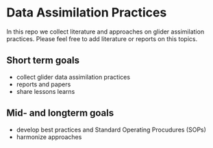 # Data Assimilation Practices
In this repo we collect literature and approaches on glider assimilation practices. 
Please feel free to add literature or reports on this topics. 

## Short term goals
- collect glider data assimilation practices 
- reports and papers
- share lessons learns

## Mid- and longterm goals
- develop best practices and Standard Operating Procudures (SOPs)
- harmonize approaches


